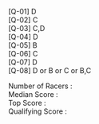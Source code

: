 [Q-01] D\
[Q-02] C\
[Q-03] C,D\
[Q-04] D\
[Q-05] B\
[Q-06] C\
[Q-07] D\
[Q-08] D or B or C or B,C


Number of Racers : \
Median Score     : \
Top Score        : \
Qualifying Score : 
